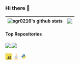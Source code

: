 ### Hi there 👋

<!--
**SongGuorong/SongGuorong** is a ✨ _special_ ✨ repository because its `README.md` (this file) appears on your GitHub profile.

Here are some ideas to get you started:

- 🔭 I’m currently working on ...
- 🌱 I’m currently learning ...
- 👯 I’m looking to collaborate on ...
- 🤔 I’m looking for help with ...
- 💬 Ask me about ...
- 📫 How to reach me: ...
- 😄 Pronouns: ...
- ⚡ Fun fact: ...
-->
| <img align="center" src="https://github-readme-stats.vercel.app/api?username=SongGuorong&show_icons=true&include_all_commits=true&theme=buefy&hide_border=true&count_private=true" alt="sgr0216's github stats" /> | <img align="center" src="https://github-readme-stats.vercel.app/api/top-langs/?username=SongGuorong&layout=compact&theme=buefy&hide_border=true" /> |
| ------------- | ------------- |

#### Top Repositories


<a href="https://github.com/SongGuorong/EDRNet">
  <img align="center" src="https://github-readme-stats.vercel.app/api/pin/?username=SongGuorong&repo=EDRNet&theme=buefy&show_owner=true" />
</a>
<a href="https://github.com/SongGuorong/MCITF">
  <img align="center" src="https://github-readme-stats.vercel.app/api/pin/?username=SongGuorong&repo=MCITF&theme=buefy&show_owner=true" />
</a>

<br /> 
<br />
<code><img height="20" alt="javascript" src="https://raw.githubusercontent.com/github/explore/80688e429a7d4ef2fca1e82350fe8e3517d3494d/topics/javascript/javascript.png"></code>
<code><img height="20" alt="java" src="https://raw.githubusercontent.com/github/explore/80688e429a7d4ef2fca1e82350fe8e3517d3494d/topics/java/java.png"></code>
<code><img height="20" alt="python" src="https://raw.githubusercontent.com/github/explore/5c058a388828bb5fde0bcafd4bc867b5bb3f26f3/topics/python/python.png"></code>
